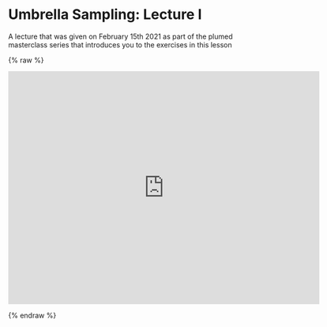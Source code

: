# Umbrella Sampling: Lecture I

A lecture that was given on February 15th 2021 as part of the plumed masterclass series that introduces you to the exercises in this lesson

{% raw %}
<p align="center"><iframe width="630" height="472" src="https://www.youtube.com/embed/gHXXGYIgasE" frameborder="0" allowfullscreen></iframe></p>
{% endraw %}
